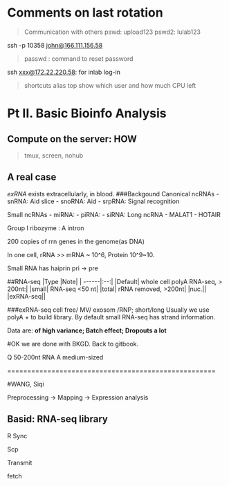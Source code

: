 # Comments on last rotation
> Communication with others
pswd: upload123
pswd2: lulab123

ssh -p 10358 john@166.111.156.58

> passwd : command to reset password

ssh xxx@172.22.220.58: for inlab log-in
> shortcuts
> alias
> top  show which user and how much CPU left
# Pt II. Basic Bioinfo Analysis
## Compute on the server: HOW
> tmux, screen, nohub
## A real case
_exRNA_ exists extracellularly, in blood. 
###Backgound
Canonical ncRNAs
    - snRNA: Aid slice
    - snoRNA: Aid 
    - srpRNA: Signal recognition

Small ncRNAs
    - miRNA: 
    - piRNA:
    - siRNA:
Long ncRNA
    - MALAT1
    - HOTAIR

Group I ribozyme : A intron

200 copies of rrn genes in the genome(as DNA)

In one cell, rRNA >> mRNA ~ 10^6, Protein 10^9~10.

Small RNA has haiprin
pri -> pre


##RNA-seq
|Type   |Note|
| ------|:--:|
|Default| whole cell polyA RNA-seq, > 200nt:|
|small| RNA-seq <50 nt|
|total| rRNA removed, >200nt|
|nuc.||
|exRNA-seq||

###exRNA-seq 
cell free/ MV/ exosom /RNP; short/long
Usually we use polyA + to build library. 
By default small RNA-seq has strand information. 

Data are: __of high variance; Batch effect; Dropouts a lot__


#OK we are done with BKGD. Back to gitbook. 

Q 50-200nt RNA
A medium-sized



====================================================

#WANG, Siqi

Preprocessing -> Mapping -> Expression analysis

## Basid: RNA-seq library

R Sync

Scp

Transmit

fetch 
